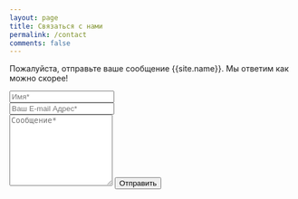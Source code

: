 ```yaml
---
layout: page
title: Связаться с нами
permalink: /contact
comments: false
---
```


<form action="https://formspree.io/{{site.email}}" method="POST">    
<p class="mb-4">Пожалуйста, отправьте ваше сообщение {{site.name}}. Мы ответим как можно скорее!</p>
<div class="form-group row">
<div class="col-md-6">
<input class="form-control" type="text" name="name" placeholder="Имя*" required>
</div>
<div class="col-md-6">
<input class="form-control" type="email" name="_replyto" placeholder="Ваш E-mail Адрес*" required>
</div>
</div>
<textarea rows="8" class="form-control mb-3" name="message" placeholder="Сообщение*" required></textarea>    
<input class="btn btn-dark" type="submit" value="Отправить">
</form>